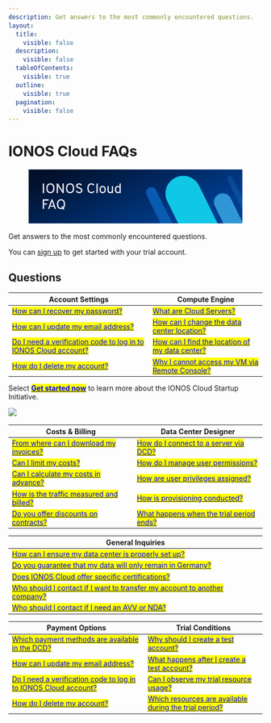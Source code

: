 ```yaml
---
description: Get answers to the most commonly encountered questions.
layout:
  title:
    visible: false
  description:
    visible: false
  tableOfContents:
    visible: true
  outline:
    visible: true
  pagination:
    visible: false
---
```


# IONOS Cloud FAQs

<figure><img src="images/faq-banner.svg" alt=""><figcaption></figcaption></figure>

Get answers to the most commonly encountered questions.

You can [sign up](https://cloud.ionos.com/compute/signup) to get started with your trial account.

## Questions

| Account Settings                                                                                                                                                                                                                      | Compute Engine                                                                                                                                                                                                       |
| ------------------------------------------------------------------------------------------------------------------------------------------------------------------------------------------------------------------------------------- | -------------------------------------------------------------------------------------------------------------------------------------------------------------------------------------------------------------------- |
| [<mark style="color:blue;">How can I recover my password?</mark>](general-information/frequently-asked-questions/account-settings.md#how-can-i-recover-my-password)                                                                   | [<mark style="color:blue;">What are Cloud Servers?</mark>](general-information/frequently-asked-questions/compute-engine.md#what-are-cloud-servers)                                                                  |
| [<mark style="color:blue;">How can I update my email address?</mark>](general-information/frequently-asked-questions/account-settings.md#how-can-i-update-my-email-address)                                                           | [<mark style="color:blue;">How can I change the data center location?</mark>](general-information/frequently-asked-questions/compute-engine.md#how-can-i-change-the-data-center-location)                            |
| [<mark style="color:blue;">Do I need a verification code to log in to IONOS Cloud account?</mark>](general-information/frequently-asked-questions/account-settings.md#do-i-need-a-verification-code-to-log-in-to-ionos-cloud-account) | [<mark style="color:blue;">How can I find the location of my data center?</mark>](general-information/frequently-asked-questions/compute-engine.md#how-can-i-find-the-location-of-my-data-center)                    |
| [<mark style="color:blue;">How do I delete my account?</mark>](general-information/frequently-asked-questions/account-settings.md#how-do-i-delete-my-account)                                                                         | [<mark style="color:blue;">Why I cannot access my VM via Remote Console?</mark>](general-information/frequently-asked-questions/compute-engine.md#why-can-i-not-access-my-virtual-machine-vm-via-the-remote-console) |

Select [<mark style="color:blue;">**Get started now**</mark>](https://cloud.ionos.de/startup-programm#contact) to learn more about the IONOS Cloud Startup Initiative.

![](images/ionos\_cloud\_startup.png)

| Costs & Billing                                                                                                                                                                        | Data Center Designer                                                                                                                                                                        |
| -------------------------------------------------------------------------------------------------------------------------------------------------------------------------------------- | ------------------------------------------------------------------------------------------------------------------------------------------------------------------------------------------- |
| [<mark style="color:blue;">From where can I download my invoices?</mark>](general-information/frequently-asked-questions/costs-and-billing.md#from-where-can-i-download-my-invoices)   | [<mark style="color:blue;">How do I connect to a server via DCD?</mark>](general-information/frequently-asked-questions/data-center-designer.md#how-do-i-connect-to-a-server-using-the-dcd) |
| [<mark style="color:blue;">Can I limit my costs?</mark>](general-information/frequently-asked-questions/costs-and-billing.md#can-i-limit-my-costs)                                     | [<mark style="color:blue;">How do I manage user permissions?</mark>](general-information/frequently-asked-questions/data-center-designer.md#how-do-i-manage-user-permissions)               |
| [<mark style="color:blue;">Can I calculate my costs in advance?</mark>](general-information/frequently-asked-questions/costs-and-billing.md#can-i-calculate-my-expenses-in-advance)    | [<mark style="color:blue;">How are user privileges assigned?</mark>](general-information/frequently-asked-questions/data-center-designer.md#how-are-user-privileges-assigned)               |
| [<mark style="color:blue;">How is the traffic measured and billed?</mark>](general-information/frequently-asked-questions/costs-and-billing.md#how-is-the-traffic-measured-and-billed) | [<mark style="color:blue;">How is provisioning conducted?</mark>](general-information/frequently-asked-questions/data-center-designer.md#how-is-provisioning-conducted)                     |
| [<mark style="color:blue;">Do you offer discounts on contracts?</mark>](general-information/frequently-asked-questions/costs-and-billing.md#do-you-offer-discounts-on-contracts)       | [<mark style="color:blue;">What happens when the trial period ends?</mark>](general-information/frequently-asked-questions/trial-conditions.md#what-happens-when-the-trial-period-ends)     |

| General Inquiries                                                                                                                                                                                                                                          |
| ---------------------------------------------------------------------------------------------------------------------------------------------------------------------------------------------------------------------------------------------------------- |
| [<mark style="color:blue;">How can I ensure my data center is properly set up?</mark>](general-information/frequently-asked-questions/general-inquiries.md#how-can-i-ensure-my-data-center-is-properly-set-up)                                             |
| [<mark style="color:blue;">Do you guarantee that my data will only remain in Germany?</mark>](general-information/frequently-asked-questions/general-inquiries.md#do-you-guarantee-that-my-data-will-only-remain-in-germany)                               |
| [<mark style="color:blue;">Does IONOS Cloud offer specific certifications?</mark>](general-information/frequently-asked-questions/general-inquiries.md#does-ionos-cloud-offer-specific-certifications)                                                     |
| [<mark style="color:blue;">Who should I contact if I want to transfer my account to another company?</mark>](general-information/frequently-asked-questions/general-inquiries.md#who-should-i-contact-if-i-want-to-transfer-my-account-to-another-company) |
| [<mark style="color:blue;">Who should I contact if I need an AVV or NDA?</mark>](general-information/frequently-asked-questions/general-inquiries.md#who-should-i-contact-if-i-need-an-auftragsverarbeitungsvertrag-avv)                                   |

| Payment Options                                                                                                                                                                                                                       | Trial Conditions                                                                                                                                                                                                    |
| ------------------------------------------------------------------------------------------------------------------------------------------------------------------------------------------------------------------------------------- | ------------------------------------------------------------------------------------------------------------------------------------------------------------------------------------------------------------------- |
| [<mark style="color:blue;">Which payment methods are available in the DCD?</mark>](general-information/frequently-asked-questions/payment-options.md#which-payment-methods-are-available-in-the-dcd)                                  | [<mark style="color:blue;">Why should I create a test account?</mark>](general-information/frequently-asked-questions/trial-conditions.md#why-should-i-create-a-test-account)                                       |
| [<mark style="color:blue;">How can I update my email address?</mark>](general-information/frequently-asked-questions/account-settings.md#how-can-i-update-my-email-address)                                                           | [<mark style="color:blue;">What happens after I create a test account?</mark>](general-information/frequently-asked-questions/trial-conditions.md#what-happens-after-i-create-a-test-account)                       |
| [<mark style="color:blue;">Do I need a verification code to log in to IONOS Cloud account?</mark>](general-information/frequently-asked-questions/account-settings.md#do-i-need-a-verification-code-to-log-in-to-ionos-cloud-account) | [<mark style="color:blue;">Can I observe my trial resource usage?</mark>](general-information/frequently-asked-questions/trial-conditions.md#can-i-observe-my-trial-resource-usage)                                 |
| [<mark style="color:blue;">How do I delete my account?</mark>](general-information/frequently-asked-questions/account-settings.md#how-do-i-delete-my-account)                                                                         | [<mark style="color:blue;">Which resources are available during the trial period?</mark>](general-information/frequently-asked-questions/trial-conditions.md#which-resources-are-available-during-the-trial-period) |
